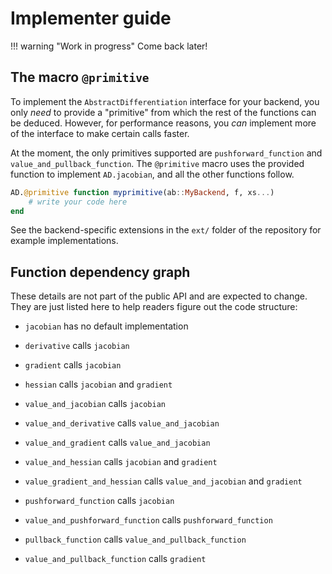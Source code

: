 # Implementer guide

!!! warning "Work in progress"
    Come back later!

## The macro `@primitive`

To implement the `AbstractDifferentiation` interface for your backend, you only _need_ to provide a "primitive" from which the rest of the functions can be deduced.
However, for performance reasons, you _can_ implement more of the interface to make certain calls faster.

At the moment, the only primitives supported are `pushforward_function` and `value_and_pullback_function`.
The `@primitive` macro uses the provided function to implement `AD.jacobian`, and all the other functions follow.

```julia
AD.@primitive function myprimitive(ab::MyBackend, f, xs...)
    # write your code here
end
```

See the backend-specific extensions in the `ext/` folder of the repository for example implementations.

## Function dependency graph

These details are not part of the public API and are expected to change.
They are just listed here to help readers figure out the code structure:

- `jacobian` has no default implementation
- `derivative` calls `jacobian`
- `gradient` calls `jacobian`
- `hessian` calls `jacobian` and `gradient`

- `value_and_jacobian` calls `jacobian`
- `value_and_derivative` calls `value_and_jacobian`
- `value_and_gradient` calls `value_and_jacobian`
- `value_and_hessian` calls `jacobian` and `gradient`
- `value_gradient_and_hessian` calls `value_and_jacobian` and `gradient`

- `pushforward_function` calls `jacobian`
- `value_and_pushforward_function` calls `pushforward_function`
- `pullback_function` calls `value_and_pullback_function`
- `value_and_pullback_function` calls `gradient`
